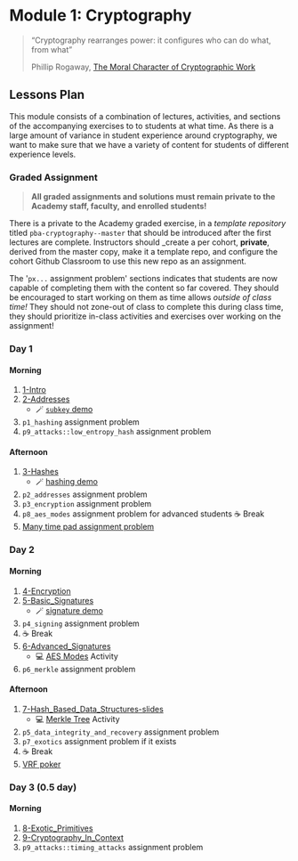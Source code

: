 # Module 1: Cryptography

> “Cryptography rearranges power: it configures who can do what, from what”
>
> Phillip Rogaway, [The Moral Character of Cryptographic Work](https://eprint.iacr.org/2015/1162.pdf)

## Lessons Plan

This module consists of a combination of lectures, activities, and sections of the accompanying exercises to to students at what time.
As there is a large amount of variance in student experience around cryptography, we want to make sure that we have a variety of content for students of different experience levels.

### Graded Assignment

> **All graded assignments and solutions must remain private to the Academy staff, faculty, and enrolled students!**

There is a private to the Academy graded exercise, in a _template repository_ titled `pba-cryptography--master` that should be introduced after the first lectures are complete.
Instructors should \_create a per cohort, **private**, derived from the master copy, make it a template repo, and configure the cohort Github Classroom to use this new repo as an assignment.

The '`px...` assignment problem' sections indicates that students are now capable of completing them with the content so far covered.
They should be encouraged to start working on them as time allows _outside of class time!_
They should not zone-out of class to complete this during class time, they should prioritize in-class activities and exercises over working on the assignment!

### Day 1

#### Morning

1. [1-Intro](1-Intro-slides.md)
1. [2-Addresses](2-Addresses-slides.md)
   - 🪄 [`subkey` demo](./materials/subkey-demo.md)
1. `p1_hashing` assignment problem
1. `p9_attacks::low_entropy_hash` assignment problem

#### Afternoon

1. [3-Hashes](3-Hashes-slides.md)
   - 🪄 [hashing demo](./materials/hash-rust-repl-demo.md)
1. `p2_addresses` assignment problem
1. `p3_encryption` assignment problem
1. `p8_aes_modes` assignment problem for advanced students
   ☕ Break
1. [Many time pad assignment problem](FIXME)

### Day 2

#### Morning

1. [4-Encryption](4-Encryption-slides.md)
1. [5-Basic_Signatures](5-Basic_Signatures-slides.md)
   - 🪄 [signature demo](./materials/signature-demo.ipynb)
1. `p4_signing` assignment problem
1. ☕ Break
1. [6-Advanced_Signatures](6-Advanced_Signatures-slides.md)
   <!-- FIXME move to separate MONO repo for crypto-->
   - 💻 [AES Modes](./materials/aes-modes-activity/) Activity
1. `p6_merkle` assignment problem

#### Afternoon

1. [7-Hash_Based_Data_Structures-slides](./7-Hash_Based_Data_Structures-slides.md)
   <!-- FIXME move to separate MONO repo for crypto-->
   - 💻 [Merkle Tree](./materials/merkle-tree-activity/) Activity
1. `p5_data_integrity_and_recovery` assignment problem
1. `p7_exotics` assignment problem if it exists
1. ☕ Break
   <!-- FIXME move to separate MONO repo for crypto-->
1. [VRF poker](./materials/vrf_card_activity.rs)

### Day 3 (0.5 day)

#### Morning

1. [8-Exotic_Primitives](8-Exotic_Primitives-slides.md)
1. [9-Cryptography_In_Context](9-Cryptography_In_Context-slides.md)
1. `p9_attacks::timing_attacks` assignment problem
